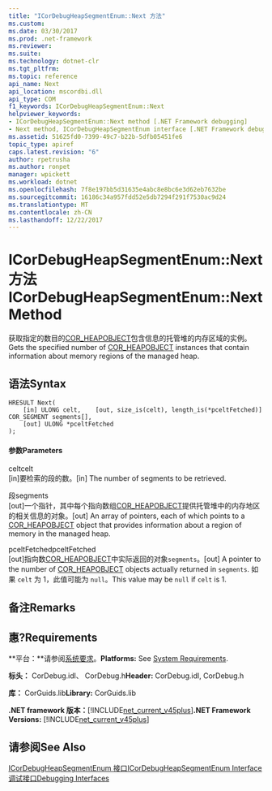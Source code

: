 ```yaml
---
title: "ICorDebugHeapSegmentEnum::Next 方法"
ms.custom: 
ms.date: 03/30/2017
ms.prod: .net-framework
ms.reviewer: 
ms.suite: 
ms.technology: dotnet-clr
ms.tgt_pltfrm: 
ms.topic: reference
api_name: Next
api_location: mscordbi.dll
api_type: COM
f1_keywords: ICorDebugHeapSegmentEnum::Next
helpviewer_keywords:
- ICorDebugHeapSegmentEnum::Next method [.NET Framework debugging]
- Next method, ICorDebugHeapSegmentEnum interface [.NET Framework debugging]
ms.assetid: 51625fd0-7399-49c7-b22b-5dfb05451fe6
topic_type: apiref
caps.latest.revision: "6"
author: rpetrusha
ms.author: ronpet
manager: wpickett
ms.workload: dotnet
ms.openlocfilehash: 7f8e197bb5d31635e4abc8e8bc6e3d62eb7632be
ms.sourcegitcommit: 16186c34a957fdd52e5db7294f291f7530ac9d24
ms.translationtype: MT
ms.contentlocale: zh-CN
ms.lasthandoff: 12/22/2017
---
```

# <a name="icordebugheapsegmentenumnext-method"></a><span data-ttu-id="9c249-102">ICorDebugHeapSegmentEnum::Next 方法</span><span class="sxs-lookup"><span data-stu-id="9c249-102">ICorDebugHeapSegmentEnum::Next Method</span></span>
<span data-ttu-id="9c249-103">获取指定的数目的[COR_HEAPOBJECT](../../../../docs/framework/unmanaged-api/debugging/cor-heapobject-structure.md)包含信息的托管堆的内存区域的实例。</span><span class="sxs-lookup"><span data-stu-id="9c249-103">Gets the specified number of [COR_HEAPOBJECT](../../../../docs/framework/unmanaged-api/debugging/cor-heapobject-structure.md) instances that contain information about memory regions of the managed heap.</span></span>  
  
## <a name="syntax"></a><span data-ttu-id="9c249-104">语法</span><span class="sxs-lookup"><span data-stu-id="9c249-104">Syntax</span></span>  
  
```  
HRESULT Next(  
    [in] ULONG celt,    [out, size_is(celt), length_is(*pceltFetched)] COR_SEGMENT segments[],   
    [out] ULONG *pceltFetched  
);  
```  
  
#### <a name="parameters"></a><span data-ttu-id="9c249-105">参数</span><span class="sxs-lookup"><span data-stu-id="9c249-105">Parameters</span></span>  
 <span data-ttu-id="9c249-106">celt</span><span class="sxs-lookup"><span data-stu-id="9c249-106">celt</span></span>  
 <span data-ttu-id="9c249-107">[in]要检索的段的数。</span><span class="sxs-lookup"><span data-stu-id="9c249-107">[in] The number of segments to be retrieved.</span></span>  
  
 <span data-ttu-id="9c249-108">段</span><span class="sxs-lookup"><span data-stu-id="9c249-108">segments</span></span>  
 <span data-ttu-id="9c249-109">[out]一个指针，其中每个指向数组[COR_HEAPOBJECT](../../../../docs/framework/unmanaged-api/debugging/cor-heapobject-structure.md)提供托管堆中的内存地区的相关信息的对象。</span><span class="sxs-lookup"><span data-stu-id="9c249-109">[out] An array of pointers, each of which points to a [COR_HEAPOBJECT](../../../../docs/framework/unmanaged-api/debugging/cor-heapobject-structure.md) object that provides information about a region of memory in the managed heap.</span></span>  
  
 <span data-ttu-id="9c249-110">pceltFetched</span><span class="sxs-lookup"><span data-stu-id="9c249-110">pceltFetched</span></span>  
 <span data-ttu-id="9c249-111">[out]指向数[COR_HEAPOBJECT](../../../../docs/framework/unmanaged-api/debugging/cor-heapobject-structure.md)中实际返回的对象`segments`。</span><span class="sxs-lookup"><span data-stu-id="9c249-111">[out] A pointer to the number of [COR_HEAPOBJECT](../../../../docs/framework/unmanaged-api/debugging/cor-heapobject-structure.md) objects actually returned in `segments`.</span></span> <span data-ttu-id="9c249-112">如果 `celt` 为 1，此值可能为 `null`。</span><span class="sxs-lookup"><span data-stu-id="9c249-112">This value may be `null` if `celt` is 1.</span></span>  
  
## <a name="remarks"></a><span data-ttu-id="9c249-113">备注</span><span class="sxs-lookup"><span data-stu-id="9c249-113">Remarks</span></span>  
  
## <a name="requirements"></a><span data-ttu-id="9c249-114">惠?</span><span class="sxs-lookup"><span data-stu-id="9c249-114">Requirements</span></span>  
 <span data-ttu-id="9c249-115">**平台：**请参阅[系统要求](../../../../docs/framework/get-started/system-requirements.md)。</span><span class="sxs-lookup"><span data-stu-id="9c249-115">**Platforms:** See [System Requirements](../../../../docs/framework/get-started/system-requirements.md).</span></span>  
  
 <span data-ttu-id="9c249-116">**标头：** CorDebug.idl、 CorDebug.h</span><span class="sxs-lookup"><span data-stu-id="9c249-116">**Header:** CorDebug.idl, CorDebug.h</span></span>  
  
 <span data-ttu-id="9c249-117">**库：** CorGuids.lib</span><span class="sxs-lookup"><span data-stu-id="9c249-117">**Library:** CorGuids.lib</span></span>  
  
 <span data-ttu-id="9c249-118">**.NET framework 版本：**[!INCLUDE[net_current_v45plus](../../../../includes/net-current-v45plus-md.md)]</span><span class="sxs-lookup"><span data-stu-id="9c249-118">**.NET Framework Versions:** [!INCLUDE[net_current_v45plus](../../../../includes/net-current-v45plus-md.md)]</span></span>  
  
## <a name="see-also"></a><span data-ttu-id="9c249-119">请参阅</span><span class="sxs-lookup"><span data-stu-id="9c249-119">See Also</span></span>  
 [<span data-ttu-id="9c249-120">ICorDebugHeapSegmentEnum 接口</span><span class="sxs-lookup"><span data-stu-id="9c249-120">ICorDebugHeapSegmentEnum Interface</span></span>](../../../../docs/framework/unmanaged-api/debugging/icordebugheapsegmentenum-interface.md)  
 [<span data-ttu-id="9c249-121">调试接口</span><span class="sxs-lookup"><span data-stu-id="9c249-121">Debugging Interfaces</span></span>](../../../../docs/framework/unmanaged-api/debugging/debugging-interfaces.md)
